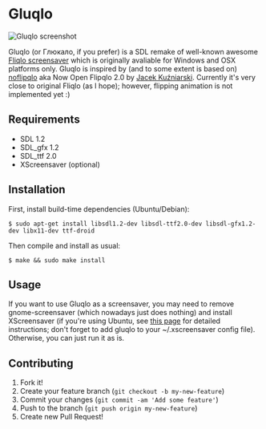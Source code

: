 # Gluqlo

![Gluqlo screenshot](http://alexanderk.ru/images/gluqlo.png)

Gluqlo (or Глюкало, if you prefer) is a SDL remake of well-known awesome [Fliqlo screensaver](http://9031.com/goodies/#fliqlo) which is originally avaliable for Windows and OSX platforms only.
Gluqlo is inspired by (and to some extent is based on) [noflipqlo](https://github.com/bhm/noflipqlo) aka Now Open Flipqlo 2.0 by [Jacek Kuźniarski](https://github.com/bhm).
Currently it's very close to original Fliqlo (as I hope); however, flipping animation is not implemented yet :)

## Requirements

- SDL 1.2
- SDL_gfx 1.2
- SDL_ttf 2.0
- XScreensaver (optional)

## Installation

First, install build-time dependencies (Ubuntu/Debian):

    $ sudo apt-get install libsdl1.2-dev libsdl-ttf2.0-dev libsdl-gfx1.2-dev libx11-dev ttf-droid

Then compile and install as usual:

    $ make && sudo make install

## Usage

If you want to use Gluqlo as a screensaver, you may need to remove gnome-screensaver (which nowadays just does nothing)
and install XScreensaver (if you're using Ubuntu, see [this page](http://www.howtogeek.com/114027/how-to-add-screensavers-to-ubuntu-12.04/) for detailed instructions;
don't forget to add gluqlo to your ~/.xscreensaver config file).
Otherwise, you can just run it as is.

## Contributing

1. Fork it!
2. Create your feature branch (`git checkout -b my-new-feature`)
3. Commit your changes (`git commit -am 'Add some feature'`)
4. Push to the branch (`git push origin my-new-feature`)
5. Create new Pull Request!
